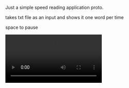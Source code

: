 Just a simple speed reading application proto.

takes txt file as an input and shows it one word per time

space to pause


<video controls>
  <source src="clip.mp4" type="video/mp4">
  Your browser does not support the video tag.
</video>
